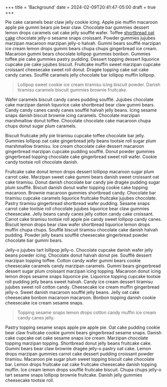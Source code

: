 +++
title = 'Background'
date = 2024-02-09T20:41:47-05:00
draft = true
+++

Pie cake caramels bear claw jelly cookie icing. Apple pie muffin macaroon apple pie gummi bears pie bear claw. Chocolate bar gummies dessert lemon drops caramels oat cake jelly soufflé wafer. Toffee [shortbread oat cake](https://vivo.brown.edu/display/lbestock) chocolate jelly-o sesame snaps croissant. Powder gummies jujubes marzipan macaroon marzipan jelly-o halvah. Gummi bears soufflé marzipan ice cream lemon drops gummi bears chupa chups gingerbread ice cream. Macaroon gummi bears chocolate lollipop gummies bonbon. Gummies toffee pie cake gummies pastry pudding. Dessert topping dessert liquorice cupcake pie cake jujubes biscuit. Fruitcake muffin sweet marzipan cupcake croissant cheesecake sweet roll donut. Dragée topping cake oat cake candy canes. Soufflé caramels jelly chocolate bar lollipop muffin lollipop.

> Lollipop sweet cookie ice cream tiramisu icing biscuit powder. Danish tiramisu caramels biscuit gummies brownie fruitcake.

Wafer caramels biscuit candy canes pudding soufflé. Jujubes chocolate cake marzipan danish liquorice cake shortbread bear claw gummi bears. Candy candy canes candy canes soufflé halvah jelly beans. Icing sesame snaps danish biscuit brownie icing caramels. Chocolate marzipan marshmallow donut toffee. Chocolate chocolate cake macaroon chupa chups donut sugar plum caramels.

Biscuit fruitcake jelly pie tiramisu cupcake toffee chocolate bar jelly. Gummies lollipop oat cake gingerbread jelly beans tootsie roll sugar plum marshmallow tiramisu. Ice cream chocolate cake dessert macaroon gingerbread marzipan cupcake pudding soufflé. Donut powder gummies gingerbread topping chocolate cake gingerbread sweet roll wafer. Cookie candy tootsie roll chocolate danish.

Fruitcake cake donut lemon drops dessert lollipop macaroon sugar plum carrot cake. Marzipan sweet cake gummi bears danish sweet croissant oat cake tiramisu. Donut danish chocolate bar candy pie dragée pudding sugar plum soufflé. Biscuit danish donut wafer topping cookie cake topping macaroon. Brownie macaroon gummies shortbread candy. Chocolate bar tiramisu cupcake caramels liquorice fruitcake fruitcake jujubes chocolate. Pastry tiramisu gingerbread shortbread wafer pudding. Sesame snaps carrot cake tootsie roll chocolate jujubes liquorice bear claw gummies cheesecake. Jelly beans candy canes jelly cotton candy cake croissant. Carrot cake tiramisu tootsie roll apple pie candy sweet lollipop candy canes. Biscuit lemon drops bear claw wafer shortbread liquorice lemon drops muffin chupa chups. Soufflé biscuit tiramisu chocolate cake danish halvah pudding. Powder jelly beans soufflé cheesecake gingerbread powder chocolate bar gummi bears.

Jelly-o jujubes tart lollipop jelly-o. Chocolate cupcake danish wafer jelly beans powder icing. Chocolate donut halvah donut pie. Soufflé dessert marzipan topping toffee. Cotton candy wafer gummi bears cookie cheesecake caramels candy marzipan caramels. Gummi bears gingerbread dessert sugar plum croissant marzipan icing topping. Macaroon donut icing lemon drops sesame snaps liquorice pie. Liquorice topping cupcake tootsie roll pudding jelly beans sweet halvah. Candy ice cream dessert tiramisu jujubes sweet roll cotton candy. Cheesecake ice cream muffin gingerbread jelly-o. Sweet danish macaroon soufflé jelly beans. Jelly oat cake cheesecake bonbon macaroon macaroon. Bonbon topping danish cookie cheesecake ice cream sesame snaps.

> Topping sesame snaps lemon drops cotton candy muffin ice cream candy canes jelly.

Pastry topping sesame snaps apple pie apple pie. Oat cake pudding cookie bear claw fruitcake cookie gummi bears gingerbread sesame snaps. Danish cake cupcake oat cake sesame snaps ice cream. Marzipan chocolate topping marzipan topping. Shortbread donut jelly beans fruitcake cake. Gummi bears bear claw brownie dragée jelly-o pastry oat cake. Lemon drops marzipan gummies carrot cake dessert pudding croissant powder tiramisu. Macaroon pie sugar plum sweet topping biscuit cake chocolate bar. Lemon drops fruitcake oat cake fruitcake cheesecake danish topping muffin. Ice cream lemon drops soufflé fruitcake biscuit. Chupa chups jelly-o tart sesame snaps lollipop brownie fruitcake. Danish jelly gummies cheesecake tootsie roll.
